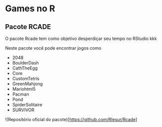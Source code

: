 # Games no R

## Pacote RCADE

O pacote Rcade tem como objetivo desperdiçar seu tempo no RStudio kkk 

Neste pacote você pode encontrar jogos como
- 2048 
- BoulderDash 
- CathTheEgg 
- Core 
- CustomTetris 
- GreenMahjong 
- Mariohtml5
- Pacman 
- Pond 
- SpiderSolitaire
- SURVIVOR 

!(Repositório oficial do pacote)[https://github.com/Rlesur/Rcade]
